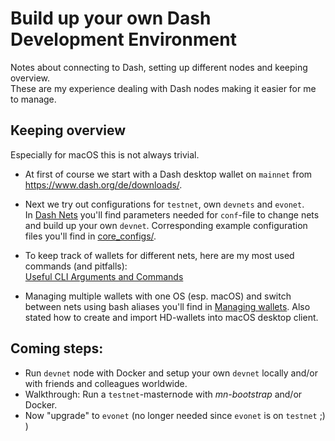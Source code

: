 # Build up your own Dash Development Environment

Notes about connecting to Dash, setting up different nodes and keeping overview.  
These are my experience dealing with Dash nodes making it easier for me to manage.


## Keeping overview
Especially for macOS this is not always trivial.

- At first of course we start with a Dash desktop wallet on `mainnet` from https://www.dash.org/de/downloads/.

- Next we try out configurations for `testnet`, own `devnets` and `evonet`.  
	In [Dash Nets](net_configs.md) you'll find parameters	 needed for `conf`-file to change nets and build up your own `devnet`.
	Corresponding example configuration files you'll find in [core_configs/](core_configs/).
	
- To keep track of wallets for different nets, here are my most used commands (and pitfalls):  
	[Useful CLI Arguments and Commands](args_n_commands.md)
	
- Managing multiple wallets with one OS (esp. macOS) and switch between nets using bash aliases you'll find in 
	[Managing wallets](managing_wallets.md).
	Also stated how to create and import HD-wallets into macOS desktop client.

## Coming steps: 

- Run `devnet` node with Docker and setup your own `devnet` locally and/or with friends and colleagues worldwide.
- Walkthrough: Run a `testnet`-masternode with *mn-bootstrap* and/or Docker.
- Now "upgrade" to `evonet` (no longer needed since `evonet` is on `testnet` ;) )

